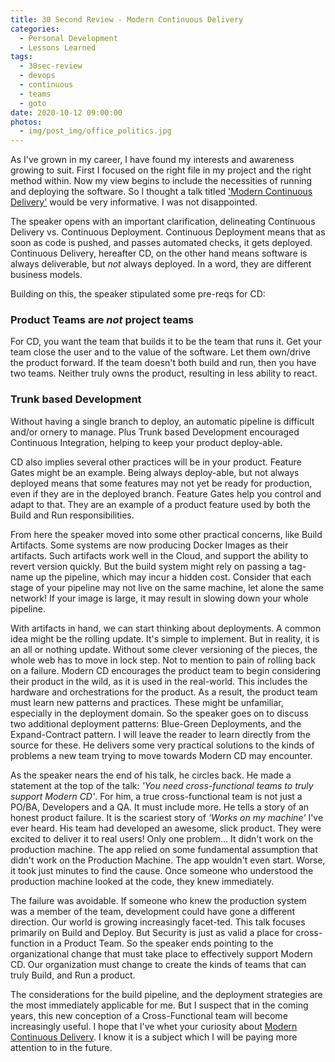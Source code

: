 ```yaml
---
title: 30 Second Review - Modern Continuous Delivery
categories:
  - Personal Development
  - Lessons Learned
tags:
  - 30sec-review
  - devops
  - continuous
  - teams
  - goto
date: 2020-10-12 09:00:00
photos:
  - img/post_img/office_politics.jpg
---
```


As I've grown in my career, I have found my interests and awareness growing to suit. First I focused on the right file in my project and the right method within. Now my view begins to include the necessities of running and deploying the software. So I thought a talk titled ['Modern Continuous Delivery'](https://youtu.be/wjF4X9t3FMk) would be very informative. I was not disappointed.

The speaker opens with an important clarification, delineating Continuous Delivery vs. Continuous Deployment. Continuous Deployment means that as soon as code is pushed, and passes automated checks, it gets deployed. Continuous Delivery, hereafter CD, on the other hand means software is always deliverable, but _not_ always deployed. In a word, they are different business models.

Building on this, the speaker stipulated some pre-reqs for CD:

### Product Teams are _not_ project teams

For CD, you want the team that builds it to be the team that runs it. Get your team close the user and to the value of the software. Let them own/drive the product forward. If the team doesn't both build and run, then you have two teams. Neither truly owns the product, resulting in less ability to react.

### Trunk based Development

Without having a single branch to deploy, an automatic pipeline is difficult and/or ornery to manage. Plus Trunk based Development encouraged Continuous Integration, helping to keep your product deploy-able.

CD also implies several other practices will be in your product. Feature Gates might be an example. Being always deploy-able, but not always deployed means that some features may not yet be ready for production, even if they are in the deployed branch. Feature Gates help you control and adapt to that. They are an example of a product feature used by both the Build and Run responsibilities.

From here the speaker moved into some other practical concerns, like Build Artifacts. Some systems are now producing Docker Images as their artifacts. Such artifacts work well in the Cloud, and support the ability to revert version quickly. But the build system might rely on passing a tag-name up the pipeline, which may incur a hidden cost. Consider that each stage of your pipeline may not live on the same machine, let alone the same network! If your image is large, it may result in slowing down your whole pipeline.

With artifacts in hand, we can start thinking about deployments. A common idea might be the rolling update. It's simple to implement. But in reality, it is an all or nothing update. Without some clever versioning of the pieces, the whole web has to move in lock step. Not to mention to pain of rolling back on a failure. Modern CD encourages the product team to begin considering their product in the wild, as it is used in the real-world. This includes the hardware and orchestrations for the product. As a result, the product team must learn new patterns and practices. These might be unfamiliar, especially in the deployment domain. So the speaker goes on to discuss two additional deployment patterns: Blue-Green Deployments, and the Expand-Contract pattern. I will leave the reader to learn directly from the source for these. He delivers some very practical solutions to the kinds of problems a new team trying to move towards Modern CD may encounter.

As the speaker nears the end of his talk, he circles back. He made a statement at the top of the talk: _'You need cross-functional teams to truly support Modern CD'_. For him, a true cross-functional team is not just a PO/BA, Developers and a QA. It must include more.
He tells a story of an honest product failure. It is the scariest story of _'Works on my machine'_ I've ever heard. His team had developed an awesome, slick product. They were excited to deliver it to real users! Only one problem... It didn't work on the production machine. The app relied on some fundamental assumption that didn't work on the Production Machine. The app wouldn't even start. Worse, it took just minutes to find the cause. Once someone who understood the production machine looked at the code, they knew immediately.

The failure was avoidable. If someone who knew the production system was a member of the team, development could have gone a different direction. Our world is growing increasingly facet-ted. This talk focuses primarily on Build and Deploy. But Security is just as valid a place for cross-function in a Product Team. So the speaker ends pointing to the organizational change that must take place to effectively support Modern CD. Our organization must change to create the kinds of teams that can truly Build, and Run a product.

The considerations for the build pipeline, and the deployment strategies are the most immediately applicable for me. But I suspect that in the coming years, this new conception of a Cross-Functional team will become increasingly useful. I hope that I've whet your curiosity about [Modern Continuous Delivery](https://youtu.be/wjF4X9t3FMk). I know it is a subject which I will be paying more attention to in the future.
